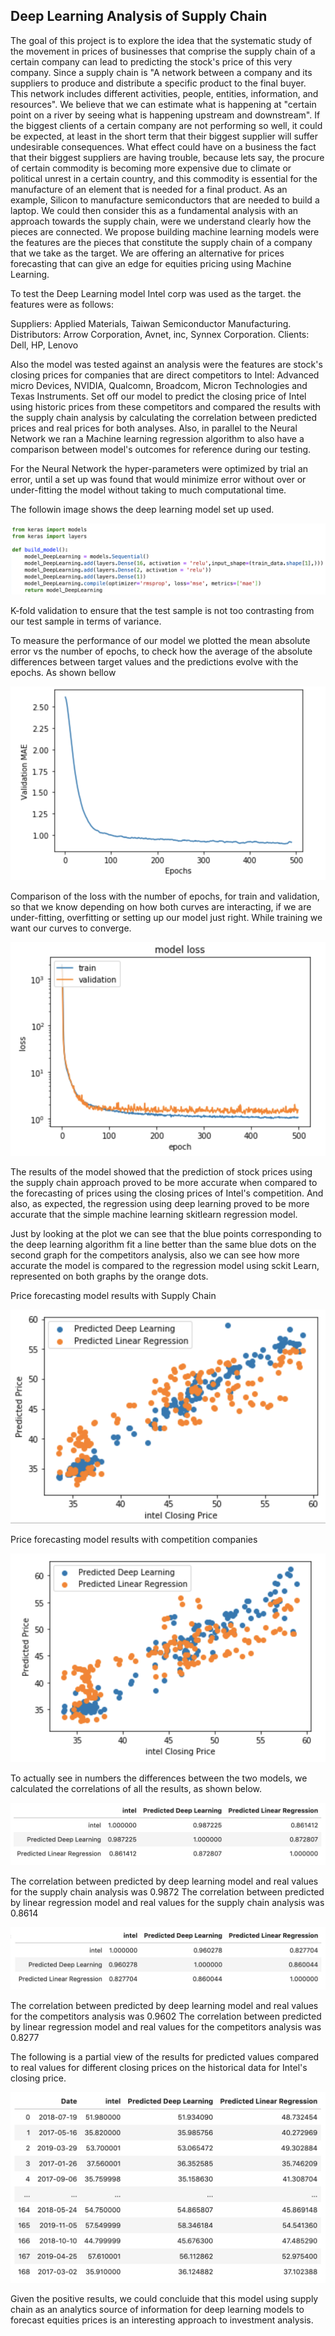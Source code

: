 
## Deep Learning Analysis of Supply Chain 

The goal of this project is to explore the idea that the systematic study of the movement in prices of businesses that comprise the supply chain of a certain company can lead to predicting the stock's price of this very company. Since a supply chain is "A network between a company and its suppliers to produce and distribute a specific product to the final buyer. This network includes different activities, people, entities, information, and resources". We believe that we can estimate  what is happening at "certain point on a river by seeing what is happening upstream and downstream". If the biggest clients of a certain company are not performing so well, it could be expected, at least in the short term that their biggest supplier will suffer undesirable consequences. What effect could have on a business the fact that their biggest suppliers are having trouble, because lets say, the procure of certain commodity is becoming more expensive due to climate or political unrest in a certain country, and this commodity is essential for the manufacture of an element that is needed for a final product. As an example, Silicon to manufacture semiconductors that are needed to build a laptop. We could then consider this as a fundamental analysis with an approach towards the supply chain, were we understand clearly how the pieces are connected. We propose building machine learning models were the features are the pieces that constitute the supply chain of a company that we take as the target. We are offering an alternative for prices forecasting that can give an edge for equities pricing using Machine Learning.

To test the Deep Learning model Intel corp was used as the target. the features were as follows:

Suppliers: Applied Materials, Taiwan Semiconductor Manufacturing.
Distributors: Arrow Corporation, Avnet, inc, Synnex Corporation.
Clients: Dell, HP, Lenovo

Also the model was tested against an analysis were the features are stock's closing prices for companies that are direct competitors to Intel: Advanced micro Devices, NVIDIA, Qualcomn, Broadcom, Micron Technologies and Texas Instruments. Set off our model to predict the closing price of Intel using historic prices from these competitors and compared the results with the supply chain analysis by calculating the correlation between predicted prices and real prices for both analyses. Also, in parallel to the Neural Network we ran a Machine learning regression algorithm to also have a comparison between model's outcomes for reference during our testing.

For the Neural Network the hyper-parameters were optimized by trial an error, until a set up was found that would minimize error without over or under-fitting the model without taking to much computational time.

The followin image shows the deep learning model set up used.


![model setup](/images/model.png)


K-fold validation to ensure that the test sample is not too contrasting from our test sample in terms of variance.

To measure the performance of our model we plotted the mean absolute error vs the number of epochs, to check how the average of the absolute differences between target values and the predictions evolve with the epochs. As shown bellow

![MAE_vs_epochs](/images/MAE_vs_epochs.png)

Comparison of the loss with the number of epochs, for train and validation, so that we know depending on how both curves are interacting, if we are under-fitting, overfitting or setting up our model just right. While training we want our curves to converge.

![loss_vs_epochs](/images/loss_vs_epochs.png)

The results of the model showed that the prediction of stock prices using the supply chain approach proved to be more accurate when compared to the forecasting of prices using the closing prices of Intel's competition. And also, as expected, the regression using deep learning proved to be more accurate that the simple machine learning skitlearn regression model.

Just by looking at the plot we can see that the blue points corresponding to the deep learning algorithm fit a line better than the same blue dots on the second graph for the competitors analysis, also we can see how more accurate the model is compared to the regression model using sckit Learn, represented on both graphs by the orange dots.


Price forecasting model results with Supply Chain 

![supply_chain](/images/supply_chain.png)


Price forecasting model results with competition companies

![competition](/images/competition.png)

To actually see in numbers the differences between the two models, we calculated the correlations of all the results, as shown below.

![correlation_sc](/images/correlation_sc.png)

The correlation between predicted by deep learning model and real values for the supply chain analysis was 0.9872
The correlation between predicted by linear regression model and real values for the supply chain analysis was 0.8614

![correlation_comp](/images/correlation_comp.png)

The correlation between predicted by deep learning model and real values for the competitors analysis was 0.9602
The correlation between predicted by linear regression model and real values for the competitors analysis was 0.8277

The following is a partial view of the results for predicted values compared to real values for different closing prices on the historical data for Intel's closing price.

![results](/images/results.png)

Given the positive results, we could concluide that this model  using supply chain as an analytics source of information for deep learning models to forecast equities prices is an interesting approach to investment analysis. 

